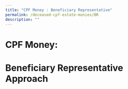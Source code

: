 ```yaml
---
title: "CPF Money : Beneficiary Representative"
permalink: /deceased-cpf-estate-monies/BR
description: ""
---
```

# CPF Money: 
# Beneficiary Representative Approach